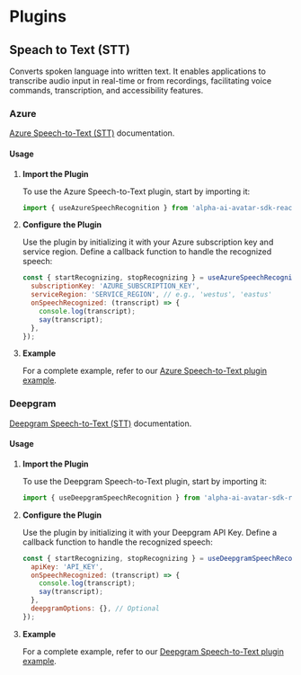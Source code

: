 # Plugins

## Speach to Text (STT)

Converts spoken language into written text. It enables applications to transcribe audio input in real-time or from recordings, facilitating voice commands, transcription, and accessibility features.

### Azure

[Azure Speech-to-Text (STT)](https://azure.microsoft.com/en-us/products/ai-services/speech-to-text) documentation.

#### Usage

1. **Import the Plugin**

   To use the Azure Speech-to-Text plugin, start by importing it:

   ```javascript
   import { useAzureSpeechRecognition } from 'alpha-ai-avatar-sdk-react/plugins/stt/azure';
   ```

2. **Configure the Plugin**

   Use the plugin by initializing it with your Azure subscription key and service region. Define a callback function to handle the recognized speech:

   ```javascript
   const { startRecognizing, stopRecognizing } = useAzureSpeechRecognition({
     subscriptionKey: 'AZURE_SUBSCRIPTION_KEY',
     serviceRegion: 'SERVICE_REGION', // e.g., 'westus', 'eastus'
     onSpeechRecognized: (transcript) => {
       console.log(transcript);
       say(transcript);
     },
   });
   ```

3. **Example**

   For a complete example, refer to our [Azure Speech-to-Text plugin example](/examples/stt-azure-plugin).

### Deepgram

[Deepgram Speech-to-Text (STT)](https://developers.deepgram.com/docs/getting-started-with-live-streaming-audio) documentation.

#### Usage

1. **Import the Plugin**

   To use the Deepgram Speech-to-Text plugin, start by importing it:

   ```javascript
   import { useDeepgramSpeechRecognition } from 'alpha-ai-avatar-sdk-react/plugins/stt/deepgram';
   ```

2. **Configure the Plugin**

   Use the plugin by initializing it with your Deepgram API Key. Define a callback function to handle the recognized speech:

   ```javascript
   const { startRecognizing, stopRecognizing } = useDeepgramSpeechRecognition({
     apiKey: 'API_KEY',
     onSpeechRecognized: (transcript) => {
       console.log(transcript);
       say(transcript);
     },
     deepgramOptions: {}, // Optional
   });
   ```

3. **Example**

   For a complete example, refer to our [Deepgram Speech-to-Text plugin example](/examples/stt-deepgram-plugin).
